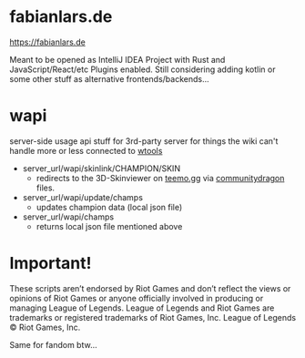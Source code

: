 # fabianlars.de

https://fabianlars.de

Meant to be opened as IntelliJ IDEA Project with Rust and JavaScript/React/etc Plugins enabled. Still considering adding kotlin or some other stuff as alternative frontends/backends...

# wapi

server-side usage
api stuff for 3rd-party server for things the wiki can't handle
more or less connected to [wtools](https://github.com/FabianLars/wtools)

-   server_url/wapi/skinlink/CHAMPION/SKIN
    -   redirects to the 3D-Skinviewer on [teemo.gg](https://www.teemo.gg/model-viewer) via [communitydragon](https://communitydragon.org) files.
-   server_url/wapi/update/champs
    -   updates champion data (local json file)
-   server_url/wapi/champs
    -   returns local json file mentioned above

# Important!

These scripts aren’t endorsed by Riot Games and don’t reflect the views or opinions of Riot Games
or anyone officially involved in producing or managing League of Legends. League of Legends and Riot Games are
trademarks or registered trademarks of Riot Games, Inc. League of Legends © Riot Games, Inc.

Same for fandom btw...
